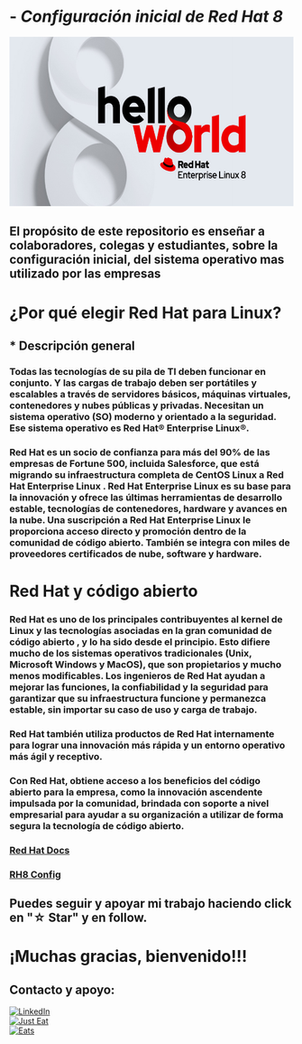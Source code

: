 # - _**Configuración inicial de Red Hat 8**_

<img src="./imagenes/0.-RH8.jpeg" width="700" height="300">

## **El propósito de este repositorio es enseñar a colaboradores, colegas y estudiantes, sobre la configuración inicial, del sistema operativo mas utilizado por las empresas**

# ¿Por qué elegir Red Hat para Linux?
## * Descripción general
### Todas las tecnologías de su pila de TI deben funcionar en conjunto. Y las cargas de trabajo deben ser portátiles y escalables a través de servidores básicos, máquinas virtuales, contenedores y nubes públicas y privadas. Necesitan un sistema operativo (SO) moderno y orientado a la seguridad. Ese sistema operativo es Red Hat® Enterprise Linux®.

### Red Hat es un socio de confianza para más del 90% de las empresas de Fortune 500, incluida Salesforce, que está  migrando su infraestructura completa de CentOS Linux a Red Hat Enterprise Linux . Red Hat Enterprise Linux es su base para la innovación y ofrece las últimas herramientas de desarrollo estable, tecnologías de contenedores, hardware y avances en la nube. Una suscripción a Red Hat Enterprise Linux le proporciona acceso directo y promoción dentro de la comunidad de código abierto. También se integra con miles de proveedores certificados de nube, software y hardware.

# Red Hat y código abierto
### Red Hat es uno de los principales contribuyentes al kernel de Linux y las tecnologías asociadas en la gran comunidad de código abierto , y lo ha sido desde el principio. Esto difiere mucho de los sistemas operativos tradicionales (Unix, Microsoft Windows y MacOS), que son propietarios y mucho menos modificables. Los ingenieros de Red Hat ayudan a mejorar las funciones, la confiabilidad y la seguridad para garantizar que su infraestructura funcione y permanezca estable, sin importar su caso de uso y carga de trabajo.

### Red Hat también utiliza productos de Red Hat internamente para lograr una innovación más rápida y un entorno operativo más ágil y receptivo.

### Con Red Hat, obtiene acceso a los beneficios del código abierto para la empresa, como la innovación ascendente impulsada por la comunidad, brindada con soporte a nivel empresarial para ayudar a su organización a utilizar de forma segura la tecnología de código abierto.


### [Red Hat Docs](https://www-redhat-com.translate.goog/en/topics/linux/why-choose-red-hat-enterprise-linux?_x_tr_sl=en&_x_tr_tl=es&_x_tr_hl=es&_x_tr_pto=rq#:~:text=With%20Red%20Hat%2C%20you%20get,safely%20use%20open%20source%20technology.)
### [RH8 Config](./ConfRH8/ConfIni_RH8.md)

## Puedes seguir y apoyar mi trabajo haciendo click en "☆ Star" y en follow.
# ¡Muchas gracias, bienvenido!!!

## Contacto y apoyo:

[![LinkedIn](https://img.shields.io/badge/Oscar_Florin-0077B5?style=for-the-badge&logo=linkedin&logoColor=white&labelColor=101010)](https://www.linkedin.com/in/oscarflorincontreras)
<br>[![Just Eat](https://img.shields.io/badge/Donaciones_para_tacos_🌮🌮🌮-7A1FA2?style=for-the-badge&logo=aiqfome&logoColor=white)](https://paypal.me/OscarFlorin?country.x=MX&locale.x=es_XC)
<br>[![Eats](https://img.shields.io/badge/Donaciones_alimento_para_🐈🐈-black?style=for-the-badge&logo=uber-eats&logoColor=green)](https://paypal.me/OscarFlorin?country.x=MX&locale.x=es_XC)</br>